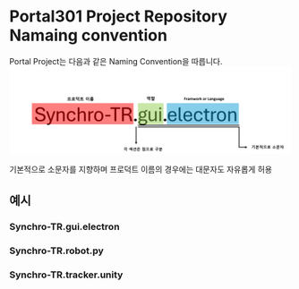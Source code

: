# Portal301 Project Repository Namaing convention

Portal Project는 다음과 같은 Naming Convention을 따릅니다.
<img src="nameing-convention.png">

기본적으로 소문자를 지향하며 프로덕트 이름의 경우에는 대문자도 자유롭게 허용    
## 예시    
### Synchro-TR.gui.electron    
### Synchro-TR.robot.py    
### Synchro-TR.tracker.unity    
